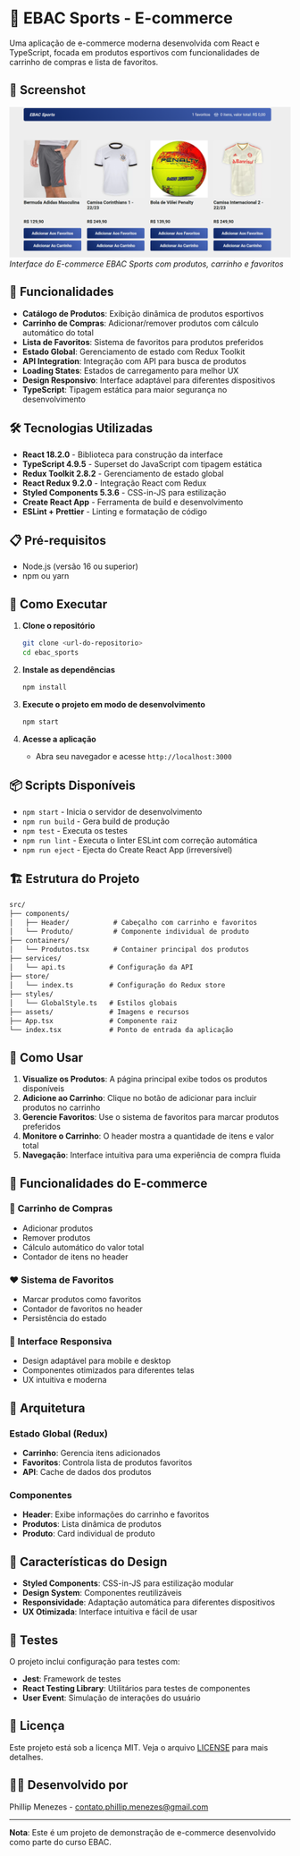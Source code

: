 # 🏪 EBAC Sports - E-commerce

Uma aplicação de e-commerce moderna desenvolvida com React e TypeScript, focada em produtos esportivos com funcionalidades de carrinho de compras e lista de favoritos.

## 📸 Screenshot

![Screenshot da Aplicação](./public/screenshot.png)
*Interface do E-commerce EBAC Sports com produtos, carrinho e favoritos*

## 🚀 Funcionalidades

- **Catálogo de Produtos**: Exibição dinâmica de produtos esportivos
- **Carrinho de Compras**: Adicionar/remover produtos com cálculo automático do total
- **Lista de Favoritos**: Sistema de favoritos para produtos preferidos
- **Estado Global**: Gerenciamento de estado com Redux Toolkit
- **API Integration**: Integração com API para busca de produtos
- **Loading States**: Estados de carregamento para melhor UX
- **Design Responsivo**: Interface adaptável para diferentes dispositivos
- **TypeScript**: Tipagem estática para maior segurança no desenvolvimento

## 🛠️ Tecnologias Utilizadas

- **React 18.2.0** - Biblioteca para construção da interface
- **TypeScript 4.9.5** - Superset do JavaScript com tipagem estática
- **Redux Toolkit 2.8.2** - Gerenciamento de estado global
- **React Redux 9.2.0** - Integração React com Redux
- **Styled Components 5.3.6** - CSS-in-JS para estilização
- **Create React App** - Ferramenta de build e desenvolvimento
- **ESLint + Prettier** - Linting e formatação de código

## 📋 Pré-requisitos

- Node.js (versão 16 ou superior)
- npm ou yarn

## 🚀 Como Executar

1. **Clone o repositório**
   ```bash
   git clone <url-do-repositorio>
   cd ebac_sports
   ```

2. **Instale as dependências**
   ```bash
   npm install
   ```

3. **Execute o projeto em modo de desenvolvimento**
   ```bash
   npm start
   ```

4. **Acesse a aplicação**
   - Abra seu navegador e acesse `http://localhost:3000`

## 📦 Scripts Disponíveis

- `npm start` - Inicia o servidor de desenvolvimento
- `npm run build` - Gera build de produção
- `npm test` - Executa os testes
- `npm run lint` - Executa o linter ESLint com correção automática
- `npm run eject` - Ejecta do Create React App (irreversível)

## 🏗️ Estrutura do Projeto

```
src/
├── components/
│   ├── Header/           # Cabeçalho com carrinho e favoritos
│   └── Produto/          # Componente individual de produto
├── containers/
│   └── Produtos.tsx      # Container principal dos produtos
├── services/
│   └── api.ts           # Configuração da API
├── store/
│   └── index.ts         # Configuração do Redux store
├── styles/
│   └── GlobalStyle.ts   # Estilos globais
├── assets/              # Imagens e recursos
├── App.tsx              # Componente raiz
└── index.tsx            # Ponto de entrada da aplicação
```

## 🎯 Como Usar

1. **Visualize os Produtos**: A página principal exibe todos os produtos disponíveis
2. **Adicione ao Carrinho**: Clique no botão de adicionar para incluir produtos no carrinho
3. **Gerencie Favoritos**: Use o sistema de favoritos para marcar produtos preferidos
4. **Monitore o Carrinho**: O header mostra a quantidade de itens e valor total
5. **Navegação**: Interface intuitiva para uma experiência de compra fluida

## 🏪 Funcionalidades do E-commerce

### 🛒 **Carrinho de Compras**
- Adicionar produtos
- Remover produtos
- Cálculo automático do valor total
- Contador de itens no header

### ❤️ **Sistema de Favoritos**
- Marcar produtos como favoritos
- Contador de favoritos no header
- Persistência do estado

### 📱 **Interface Responsiva**
- Design adaptável para mobile e desktop
- Componentes otimizados para diferentes telas
- UX intuitiva e moderna

## 🔧 Arquitetura

### **Estado Global (Redux)**
- **Carrinho**: Gerencia itens adicionados
- **Favoritos**: Controla lista de produtos favoritos
- **API**: Cache de dados dos produtos

### **Componentes**
- **Header**: Exibe informações do carrinho e favoritos
- **Produtos**: Lista dinâmica de produtos
- **Produto**: Card individual de produto

## 🎨 Características do Design

- **Styled Components**: CSS-in-JS para estilização modular
- **Design System**: Componentes reutilizáveis
- **Responsividade**: Adaptação automática para diferentes dispositivos
- **UX Otimizada**: Interface intuitiva e fácil de usar

## 🧪 Testes

O projeto inclui configuração para testes com:
- **Jest**: Framework de testes
- **React Testing Library**: Utilitários para testes de componentes
- **User Event**: Simulação de interações do usuário

## 📝 Licença

Este projeto está sob a licença MIT. Veja o arquivo [LICENSE](LICENSE) para mais detalhes.

## 👨‍💻 Desenvolvido por

Phillip Menezes - contato.phillip.menezes@gmail.com

---

**Nota**: Este é um projeto de demonstração de e-commerce desenvolvido como parte do curso EBAC.
